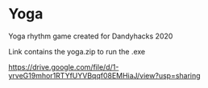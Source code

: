 # Yoga
Yoga rhythm game created for Dandyhacks 2020



Link contains the yoga.zip to run the .exe

https://drive.google.com/file/d/1-yrveG19mhor1RTYfUYVBqqf08EMHiaJ/view?usp=sharing
